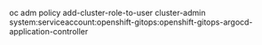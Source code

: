 

oc adm policy add-cluster-role-to-user cluster-admin system:serviceaccount:openshift-gitops:openshift-gitops-argocd-application-controller